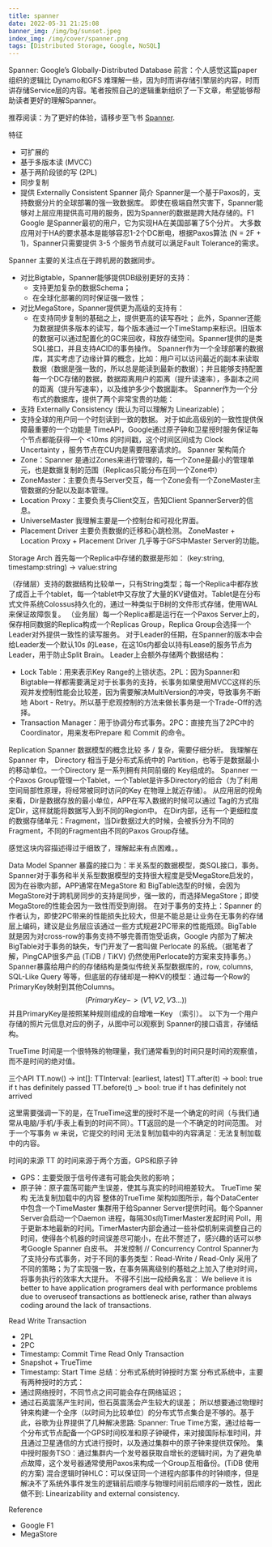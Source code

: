 ```yaml
---
title: spanner
date: 2022-05-31 21:25:08
banner_img: /img/bg/sunset.jpeg
index_img: /img/cover/spanner.png
tags: [Distributed Storage, Google, NoSQL]
---
```


Spanner: Google’s Globally-Distributed Database
前言：个人感觉这篇paper组织的逻辑比 Dynamo和GFS 难理解一些，因为时而讲存储引擎层的内容，时而讲存储Service层的内容。笔者按照自己的逻辑重新组织了一下文章，希望能够帮助读者更好的理解Spanner。

推荐阅读：为了更好的体验，请移步至飞书 [Spanner](https://lo845xqmx7.feishu.cn/docs/doccnALxkfZlATXInaIF2BcyMUf).

特征
- 可扩展的
- 基于多版本读 (MVCC) 
- 基于两阶段锁的写 (2PL)
- 同步复制
- 提供 Externally Consistent
Spanner 简介
Spanner是一个基于Paxos的，支持数据分片的全球部署的强一致数据库。
即使在极端自然灾害下，Spanner能够对上层应用提供高可用的服务，因为Spanner的数据是跨大陆存储的。F1 Google 是Spanner最初的用户，它为实现HA在美国部署了5个分片。
大多数应用对于HA的要求基本是能够容忍1-2个DC断电，根据Paxos算法 (N = 2F + 1)，Spanner只需要提供 3-5 个服务节点就可以满足Fault Tolerance的需求。

Spanner 主要的关注点在于跨机房的数据同步。
- 对比Bigtable，Spanner能够提供DB级别更好的支持：
  - 支持更加复杂的数据Schema；
  - 在全球化部署的同时保证强一致性；
- 对比MegaStore，Spanner提供更为高级的支持有：
  - 在支持同步复制的基础之上，提供更高的读写吞吐；
此外，Spanner还能为数据提供多版本的读写，每个版本通过一个TimeStamp来标识。旧版本的数据可以通过配置化的GC来回收，释放存储空间。Spanner提供的是类SQL接口，并且支持ACID的事务操作。
Spanner作为一个全球部署的数据库，其实考虑了边缘计算的概念，比如：用户可以访问最近的副本来读取数据（数据是强一致的，所以总是能读到最新的数据）；并且能够支持配置每一个DC存储的数据，数据距离用户的距离（提升读速率），多副本之间的距离（提升写速率），以及维护多少个数据副本。
Spanner作为一个分布式的数据库，提供了两个非常宝贵的功能：
- 支持 Externally Consistency (我认为可以理解为 Linearizable)；
- 支持全球的用户同一个时刻读到一致的数据。
对于如此高级别的一致性提供保障最重要的一个功能是 TimeAPI，Google通过原子钟和卫星授时服务保证每个节点都能获得一个 <10ms 的时间戳，这个时间区间成为 Clock Uncertainty ，服务节点在CU内是需要阻塞请求的。
Spanner 架构简介
- Zone：Spanner 是通过Zones来进行管理的，每一个Zone是最小的管理单元，也是数据复制的范围（Replicas只能分布在同一个Zone中）
- ZoneMaster：主要负责与Server交互，每一个Zone会有一个ZoneMaster主管数据的分配以及副本管理。
- Location Proxy：主要负责与Client交互，告知Client SpannerServer的信息。
- UniverseMaster 我理解主要是一个控制台和可视化界面。
- Placement Driver 主要负责数据的迁移和心跳检测。
ZoneMaster + Location Proxy  + Placement Driver 几乎等于GFS中Master Server的功能。

Storage Arch
首先每一个Replica中存储的数据是形如：
(key:string, timestamp:string) -> value:string

（存储层）支持的数据结构比较单一，只有String类型；每一个Replica中都存放了成百上千个tablet，每一个tablet中又存放了大量的KV键值对。Tablet是在分布式文件系统Colossus持久化的，通过一种类似于B树的文件形式存储，使用WAL来保证故障恢复。
（业务层）每一个Replica都是运行在一个Paxos Server上的，保存相同数据的Replica构成一个Replicas Group，Replica Group会选择一个Leader对外提供一致性的读写服务。
对于Leader的任期，在Spanner的版本中会给Leader发一个默认10s 的Lease，在这10s内都会以持有Lease的服务节点为Leader，用于防止Split Brain。
Leader上会额外存储两个数据结构：
- Lock Table：用来表示Key Range的上锁状态。2PL：因为Spanner和Bigtable一样都需要满足对于长事务的支持，长事务如果使用MVCC这样的乐观并发控制性能会比较差，因为需要解决MultiVersion的冲突，导致事务不断地 Abort - Retry。所以基于悲观控制的方法来做长事务是一个Trade-Off的选择。
- Transaction Manager：用于协调分布式事务。2PC：直接充当了2PC中的Coordinator，用来发布Prepare 和 Commit 的命令。

Replication
Spanner 数据模型的概念比较 多 / 复杂，需要仔细分析。
我理解在Spanner 中， Directory 相当于是分布式系统中的 Partition，也等于是数据最小的移动单位。一个Directory 是一系列拥有共同前缀的 Key组成的。
Spanner 一个Paxos Group管理一个Tablet，一个Tablet是许多Directory的组合（为了利用空间局部性原理，将经常被同时访问的Key 在物理上就近存储）。
从应用层的视角来看，Dir是数据存放的最小单位，APP在写入数据的时候可以通过 Tag的方式指定Dir，这样就能将数据写入到不同的Region中。
在Dir内部，还有一个更细粒度的数据存储单元：Fragment，当Dir数据过大的时候，会被拆分为不同的Fragment，不同的Fragment由不同的Paxos Group存储。

感觉这块内容描述得过于细致了，理解起来有点困难。。

Data Model
Spanner 暴露的接口为：半关系型的数据模型，类SQL接口，事务。Spanner对于事务和半关系型数据模型的支持很大程度是受MegaStore启发的，因为在谷歌内部，APP通常在MegaStore 和 BigTable选型的时候，会因为MegaStore对于跨机房同步的支持是同步，强一致的，而选择MegaStore；即使MegaStore的性能会因为一致性而受到削弱。
在对于事务的支持上：Spanner 的作者认为，即使2PC带来的性能损失比较大，但是不能总是让业务在无事务的存储层上编码，建议是业务层应该通过一些方式规避2PC带来的性能瓶颈。BigTable就是因为对cross-row的事务支持不够完善而饱受诟病，Google 内部为了解决BigTable对于事务的缺失，专门开发了一套叫做 Perlocate 的系统。（据笔者了解，PingCAP很多产品 (TiDB / TiKV) 仍然使用Perlocate的方案来支持事务。）
Spanner暴露给用户的的存储结构是类似传统关系型数据库的，row, columns, SQL-Like Query 等等，但底层的存储却是一种KV的模型：通过每一个Row的PrimaryKey映射到其他Columns。
$$(PrimaryKey -> (V1, V2, V3 ...))$$
并且PrimaryKey是按照某种规则组成的自增唯一Key （索引）。
以下为一个用户存储的照片元信息对应的例子，从图中可以观察到 Spanner的接口语言，存储结构。

TrueTime
时间是一个很特殊的物理量，我们通常看到的时间只是时间的观察值，而不是时间的绝对值。

三个API
TT.now() -> int[]: TTInterval: [earliest, latest]
TT.after(t) -> bool: true if t has definitely passed
TT.before(t) _> bool: true if t has definitely not arrived

这里需要强调一下的是，在TrueTime这里的授时不是一个确定的时间（与我们通常从电脑/手机/手表上看到的时间不同）。TT返回的是一个不确定的时间范围。
对于一个写事务 w 来说，它提交的时间 无法复制加载中的内容满足：无法复制加载中的内容。

时间的来源
TT 的时间来源于两个方面，GPS和原子钟
- GPS：主要受限于信号传递有可能会失败的影响；
- 原子钟：原子震荡可能产生误差，使其与真实的时间相差较大。
TrueTime 架构
无法复制加载中的内容
整体的TrueTime 架构如图所示，每个DataCenter中包含一个TimeMaster 集群用于给Spanner Server提供时间。每个Spanner Server会启动一个Daemon 进程，每隔30s向TimerMaster发起时间 Poll，用于更新本地最新的时间。TimerMaster内部会通过一些补偿机制来调整自己的时间，使得各个机器的时间误差尽可能小，在此不赘述了，感兴趣的话可以参考Google Spanner 白皮书。
并发控制 // Concurrency Control
Spanner为了支持分布式事务，对于不同的事务类型：Read-Write / Read-Only 采用了不同的策略；为了实现强一致，在事务隔离级别的基础之上加入了绝对时间，将事务执行的效率大大提升。
不得不引出一段经典名言： 
We believe it is better to have application programers deal with performance problems due to overuseof transactions as bottleneck arise, rather than always coding around the lack of transactions.

Read Write Transaction
- 2PL 
- 2PC
- Timestamp: Commit Time
Read Only Transaction
- Snapshot + TrueTime
- Timestamp: Start Time
总结：分布式系统时钟授时方案
分布式系统中，主要有两种授时的方式：
- 通过网络授时，不同节点之间可能会存在网络延迟；
- 通过石英震荡产生时间，但石英震荡会产生较大的误差；
所以想要通过物理时钟来构建一个全序（以时间为比较单位）的分布式节点集合是不够的。基于此，谷歌为业界提供了几种解决思路:
Spanner: True Time方案，通过给每一个分布式节点配备一个GPS时间校准和原子钟硬件，来对接国际标准时间，并且通过卫星通信的方式进行授时，以及通过集群中的原子钟来提供双保险。
集中授时服务TSO：通过集群内一个发号器获取自增长的逻辑时间，为了避免单点故障，这个发号器通常使用Paxos来构成一个Group互相备份。(TiDB 使用的方案)
混合逻辑时钟HLC：可以保证同一个进程内部事件的时钟顺序，但是解决不了系统外事件发生的逻辑前后顺序与物理时间前后顺序的一致性，因此做不到: Linearizability and external consistency.



Reference
- Google F1
- MegaStore
